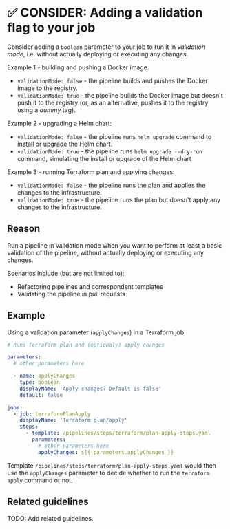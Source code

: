 # ✅ CONSIDER: Adding a validation flag to your job

Consider adding a `boolean` parameter to your job to run it in
_validation mode_, i.e. without actually deploying or executing any changes.

Example 1 - building and pushing a Docker image:

- `validationMode: false` - the pipeline builds and pushes the Docker image to
the registry.
- `validationMode: true` - the pipeline builds the Docker image but doesn't push
it to the registry (or, as an alternative, pushes it to the registry using a
_dummy_ tag).

Example 2 - upgrading a Helm chart:

- `validationMode: false` - the pipeline runs `helm upgrade` command to install
or upgrade the Helm chart.
- `validationMode: true` - the pipeline runs `helm upgrade --dry-run` command,
simulating the install or upgrade of the Helm chart

Example 3 - running Terraform plan and applying changes:

- `validationMode: false` - the pipeline runs the plan and applies the changes
to the infrastructure.
- `validationMode: true` - the pipeline runs the plan but doesn't apply any
changes to the infrastructure.

## Reason

Run a pipeline in validation mode when you want to perform at least a basic
validation of the pipeline, without actually deploying or executing any changes.

Scenarios include (but are not limited to):

- Refactoring pipelines and correspondent templates
- Validating the pipeline in pull requests

## Example

Using a validation parameter (`applyChanges`) in a Terraform job:

```yaml
# Runs Terraform plan and (optionaly) apply changes

parameters:
  # other parameters here

  - name: applyChanges
    type: boolean
    displayName: 'Apply changes? Default is false'
    default: false

jobs:
  - job: terraformPlanApply
    displayName: 'Terraform plan/apply'
    steps:
      - template: /pipelines/steps/terraform/plan-apply-steps.yaml
        parameters:
          # other parameters here
          applyChanges: ${{ parameters.applyChanges }}
```

Template `/pipelines/steps/terraform/plan-apply-steps.yaml` would then use the
`applyChanges` parameter to decide whether to run the `terraform apply` command
or not.

## Related guidelines

TODO: Add related guidelines.
